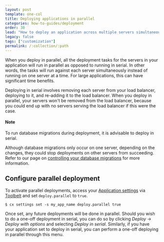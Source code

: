 ```yaml
---
layout: post
template: one-col
title: Deploying applications in parallel
categories: how-to-guides/deployment
order: 30
lead: "How to deploy an application across multiple servers simultaneously"
legacy: false
tags: ["customization"]
permalink: /:collection/:path
---
```


When you deploy in parallel, all the deployment tasks for the servers in your application will run in parallel as opposed to running in serial. In other words, the tasks will run against each server simultaneously instead of running on one server at a time. For large applications, this can have significant time benefits.

Deploying in serial involves removing each server from your load balancer, deploying to it, and re-adding it to the load balancer. When you deploy in parallel, your servers won't be removed from the load balancer, because you could end up with no servers serving the load balancer if this were the case.

#### Note
<div class="notice"><p>To run database migrations during deployment, it is advisable to deploy in serial.</p></div>

Although database migrations only occur on one server, depending on the changes, they could stop deployments on other servers from succeeding. Refer to our page on [controlling your database migrations](/maestro/how-to-guides/databases/database-customization.html) for more information.

## Configure parallel deployment

To activate parallel deployments, access your [Application settings](/maestro/references/toolbelt.html#settings-variables) via [Toolbelt](/maestro/quickstarts/using-cloud66-toolbelt.html) and set `deploy.parallel` to `true`. 

```
$ cx settings set -s my_app_name deploy.parallel true
```
Once set, any future deployments will be done in parallel. Should you wish to do a one-off deployment in serial, you can do so by clicking _Deploy_ -> _Deploy with options_ and selecting _Deploy in serial_. Similarly, if you have your application set to deploy in serial, you can perform a one-off deploying in parallel through this menu.
